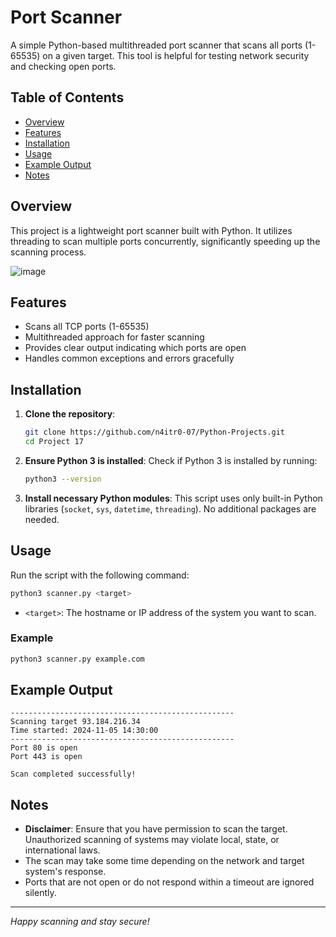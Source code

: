 # Port Scanner

A simple Python-based multithreaded port scanner that scans all ports (1-65535) on a given target. This tool is helpful for testing network security and checking open ports.

## Table of Contents
- [Overview](#overview)
- [Features](#features)
- [Installation](#installation)
- [Usage](#usage)
- [Example Output](#example-output)
- [Notes](#notes)


## Overview
This project is a lightweight port scanner built with Python. It utilizes threading to scan multiple ports concurrently, significantly speeding up the scanning process.  

![image](https://github.com/user-attachments/assets/f106db0a-13ca-4ea5-ba59-7bc2c15257b0)

## Features
- Scans all TCP ports (1-65535)
- Multithreaded approach for faster scanning
- Provides clear output indicating which ports are open
- Handles common exceptions and errors gracefully

## Installation
1. **Clone the repository**:
   ```bash
   git clone https://github.com/n4itr0-07/Python-Projects.git
   cd Project 17
   ```

2. **Ensure Python 3 is installed**:
   Check if Python 3 is installed by running:
   ```bash
   python3 --version
   ```

3. **Install necessary Python modules**:
   This script uses only built-in Python libraries (`socket`, `sys`, `datetime`, `threading`). No additional packages are needed.

## Usage
Run the script with the following command:
```bash
python3 scanner.py <target>
```
- `<target>`: The hostname or IP address of the system you want to scan.

### Example
```bash
python3 scanner.py example.com
```

## Example Output
```
--------------------------------------------------
Scanning target 93.184.216.34
Time started: 2024-11-05 14:30:00
--------------------------------------------------
Port 80 is open
Port 443 is open

Scan completed successfully!
```

## Notes
- **Disclaimer**: Ensure that you have permission to scan the target. Unauthorized scanning of systems may violate local, state, or international laws.
- The scan may take some time depending on the network and target system's response.
- Ports that are not open or do not respond within a timeout are ignored silently.



---  

*Happy scanning and stay secure!*

